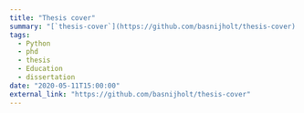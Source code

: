 ```yaml
---
title: "Thesis cover"
summary: "[`thesis-cover`](https://github.com/basnijholt/thesis-cover): each **unique copy** is designed using quantum simulation data, neural networks, machine learning, and Python"
tags:
  - Python
  - phd
  - thesis
  - Education
  - dissertation
date: "2020-05-11T15:00:00"
external_link: "https://github.com/basnijholt/thesis-cover"
---
```

